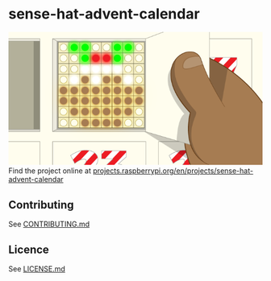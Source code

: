# sense-hat-advent-calendar
![sense-hat-advent-calendar](/en/images/banner.png)
Find the project online at [projects.raspberrypi.org/en/projects/sense-hat-advent-calendar](https://projects.raspberrypi.org/en/projects/sense-hat-advent-calendar)

## Contributing
See [CONTRIBUTING.md](CONTRIBUTING.md)
## Licence
 See [LICENSE.md](LICENSE.md)